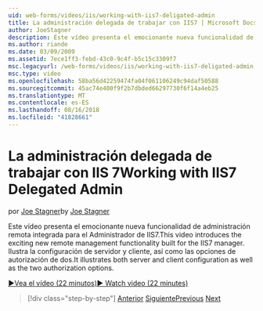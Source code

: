 ```yaml
---
uid: web-forms/videos/iis/working-with-iis7-deligated-admin
title: La administración delegada de trabajar con IIS7 | Microsoft Docs
author: JoeStagner
description: Este vídeo presenta el emocionante nueva funcionalidad de administración remota integrada para el Administrador de IIS7. Configuración del cliente y servidor muestran como wel...
ms.author: riande
ms.date: 03/09/2009
ms.assetid: 7ece1ff3-febd-43c0-9c4f-b5c15c3309f7
msc.legacyurl: /web-forms/videos/iis/working-with-iis7-deligated-admin
msc.type: video
ms.openlocfilehash: 58ba56d42259474fa04f061106249c94daf50588
ms.sourcegitcommit: 45ac74e400f9f2b7dbded66297730f6f14a4eb25
ms.translationtype: MT
ms.contentlocale: es-ES
ms.lasthandoff: 08/16/2018
ms.locfileid: "41828661"
---
```

<a name="working-with-iis7-delegated-admin"></a><span data-ttu-id="78d87-104">La administración delegada de trabajar con IIS 7</span><span class="sxs-lookup"><span data-stu-id="78d87-104">Working with IIS7 Delegated Admin</span></span>
====================
<span data-ttu-id="78d87-105">por [Joe Stagner](https://github.com/JoeStagner)</span><span class="sxs-lookup"><span data-stu-id="78d87-105">by [Joe Stagner](https://github.com/JoeStagner)</span></span>

<span data-ttu-id="78d87-106">Este vídeo presenta el emocionante nueva funcionalidad de administración remota integrada para el Administrador de IIS7.</span><span class="sxs-lookup"><span data-stu-id="78d87-106">This video introduces the exciting new remote management functionality built for the IIS7 manager.</span></span> <span data-ttu-id="78d87-107">Ilustra la configuración de servidor y cliente, así como las opciones de autorización de dos.</span><span class="sxs-lookup"><span data-stu-id="78d87-107">It illustrates both server and client configuration as well as the two authorization options.</span></span>

[<span data-ttu-id="78d87-108">&#9654;Vea el vídeo (22 minutos)</span><span class="sxs-lookup"><span data-stu-id="78d87-108">&#9654; Watch video (22 minutes)</span></span>](https://channel9.msdn.com/Blogs/ASP-NET-Site-Videos/working-with-iis7-deligated-admin)

> [!div class="step-by-step"]
> <span data-ttu-id="78d87-109">[Anterior](developing-and-deploying-in-a-shared-hosting.md)
> [Siguiente](feature-specific-delegated-management.md)</span><span class="sxs-lookup"><span data-stu-id="78d87-109">[Previous](developing-and-deploying-in-a-shared-hosting.md)
[Next](feature-specific-delegated-management.md)</span></span>
